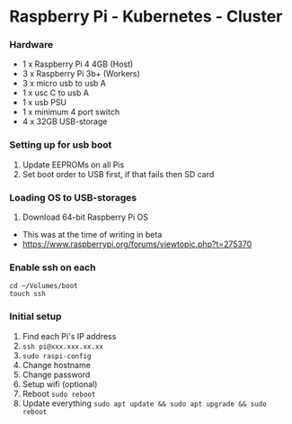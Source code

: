 # Raspberry Pi - Kubernetes - Cluster

### Hardware
 - 1 x Raspberry Pi 4 4GB (Host)
 - 3 x Raspberry Pi 3b+ (Workers)
 - 3 x micro usb to usb A
 - 1 x usc C to usb A
 - 1 x usb PSU
 - 1 x minimum 4 port switch
 - 4 x 32GB USB-storage

### Setting up for usb boot

1. Update EEPROMs on all Pis
2. Set boot order to USB first, if that fails then SD card

### Loading OS to USB-storages

1. Download 64-bit Raspberry Pi OS  
- This was at the time of writing in beta
- https://www.raspberrypi.org/forums/viewtopic.php?t=275370

### Enable ssh on each

```
cd ~/Volumes/boot
touch ssh
```

### Initial setup

1. Find each Pi's IP address
2. `ssh pi@xxx.xxx.xx.xx`
3. `sudo raspi-config`
  1. Change hostname
  2. Change password
  3. Setup wifi (optional)
  4. Reboot `sudo reboot`
4. Update everything `sudo apt update && sudo apt upgrade && sudo reboot`
